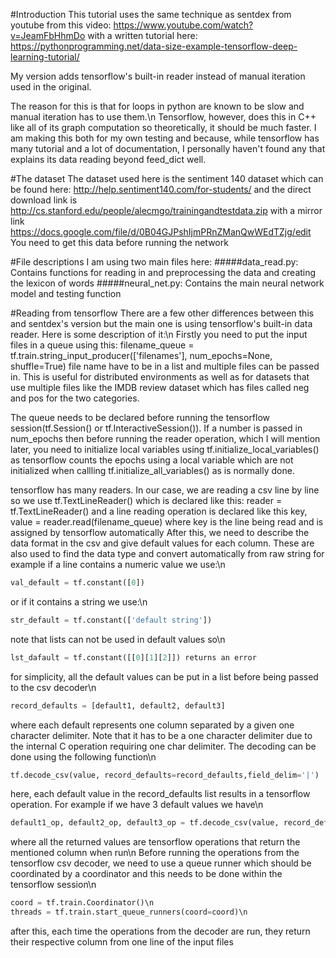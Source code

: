 #Introduction
This tutorial uses the same technique as sentdex from youtube from this video: https://www.youtube.com/watch?v=JeamFbHhmDo
with a written tutorial here: https://pythonprogramming.net/data-size-example-tensorflow-deep-learning-tutorial/

My version adds tensorflow's built-in reader instead of manual iteration used in the original.

The reason for this is that for loops in python are known to be slow and manual iteration has to use them.\n
Tensorflow, however, does this in C++ like all of its graph computation so theoretically, it should be much faster.
I am making this both for my own testing and because, while tensorflow has many tutorial and a lot of documentation, I personally haven't found any that explains its data reading beyond feed_dict well.

#The dataset
The dataset used here is the sentiment 140 dataset which can be found here:
http://help.sentiment140.com/for-students/
and the direct download link is
http://cs.stanford.edu/people/alecmgo/trainingandtestdata.zip
with a mirror link https://docs.google.com/file/d/0B04GJPshIjmPRnZManQwWEdTZjg/edit
You need to get this data before running the network

#File descriptions
I am using two main files here:
#####data_read.py:
Contains functions for reading in and preprocessing the data and creating the lexicon of words
#####neural_net.py:
Contains the main neural network model and testing function

#Reading from tensorflow
There are a few other differences between this and sentdex's version but the main one is using tensorflow's built-in data reader.
Here is some description of it:\n
Firstly you need to put the input files in a queue using this:
filename_queue = tf.train.string_input_producer(['filenames'], num_epochs=None, shuffle=True)
file name have to be in a list and multiple files can be passed in. This is useful for distributed environments as well as for datasets that use multiple files like the IMDB review dataset
which has files called neg and pos for the two categories.

The queue needs to be declared before running the tensorflow session(tf.Session() or tf.InteractiveSession()).
If a number is passed in num_epochs then before running the reader operation, which I will mention later, you need to initialize local variables using tf.initialize_local_variables()
as tensorflow counts the epochs using a local variable which are not initialized when callling tf.initialize_all_variables() as is normally done.

tensorflow has many readers. In our case, we are reading a csv line by line so we use tf.TextLineReader() which is declared like this:
reader = tf.TextLineReader()
and a line reading operation is declared like this
key, value = reader.read(filename_queue) where key is the line being read and is assigned by tensorflow automatically
After this, we need to describe the data format in the csv and give default values for each column. These are also used to find the data type and convert automatically from raw string
for example if a line contains a numeric value we use:\n
```python
val_default = tf.constant([0])
```
or if it contains a string we use:\n
```python
str_default = tf.constant(['default string'])
```
note that lists can not be used in default values so\n
```python
lst_dafault = tf.constant([[0][1][2]]) returns an error
```
for simplicity, all the default values can be put in a list before being passed to the csv decoder\n
```python
record_defaults = [default1, default2, default3]
```
where each default represents one column separated by a given one character delimiter. Note that it has to be a one character delimiter due to the internal C operation requiring one char delimiter.
The decoding can be done using the following function\n
```python
tf.decode_csv(value, record_defaults=record_defaults,field_delim='|')
```
here, each default value in the record_defaults list results in a tensorflow operation. For example if we have 3 default values we have\n
```python
default1_op, default2_op, default3_op = tf.decode_csv(value, record_defaults=record_defaults,field_delim='|')
```
where all the returned values are tensorflow operations that return the mentioned column when run\n
Before running the operations from the tensorflow csv decoder, we need to use a queue runner which should be coordinated by a coordinator and this needs to be done within the tensorflow session\n
```python
coord = tf.train.Coordinator()\n
threads = tf.train.start_queue_runners(coord=coord)\n
```
after this, each time the operations from the decoder are run, they return their respective column from one line of the input files
